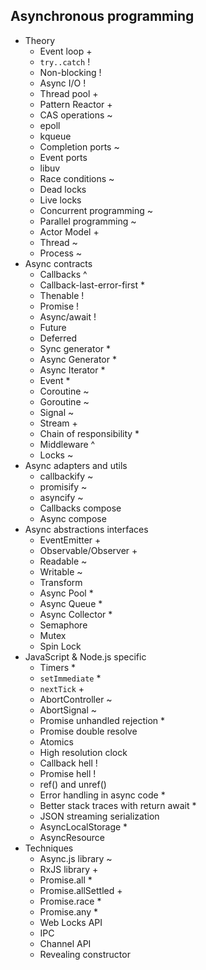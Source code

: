 ## Asynchronous programming

- Theory
  - Event loop +
  - `try..catch` !
  - Non-blocking  !
  - Async I/O  !
  - Thread pool +
  - Pattern Reactor +
  - CAS operations ~
  - epoll
  - kqueue
  - Completion ports ~
  - Event ports
  - libuv
  - Race conditions ~
  - Dead locks
  - Live locks
  - Concurrent programming ~
  - Parallel programming ~
  - Actor Model +
  - Thread ~
  - Process ~
- Async contracts
  - Callbacks ^
  - Callback-last-error-first *
  - Thenable !
  - Promise !
  - Async/await !
  - Future
  - Deferred
  - Sync generator *
  - Async Generator *
  - Async Iterator *
  - Event *
  - Coroutine ~
  - Goroutine ~
  - Signal ~
  - Stream +
  - Chain of responsibility *
  - Middleware ^
  - Locks  ~
- Async adapters and utils
  - callbackify ~
  - promisify ~
  - asyncify ~
  - Callbacks compose
  - Async compose
- Async abstractions interfaces
  - EventEmitter +
  - Observable/Observer +
  - Readable ~
  - Writable ~
  - Transform 
  - Async Pool *
  - Async Queue *
  - Async Collector *
  - Semaphore
  - Mutex
  - Spin Lock 
- JavaScript & Node.js specific
  - Timers *
  - `setImmediate` *
  - `nextTick` +
  - AbortController  ~
  - AbortSignal ~
  - Promise unhandled rejection *
  - Promise double resolve 
  - Atomics
  - High resolution clock 
  - Callback hell !
  - Promise hell !
  - ref() and unref() 
  - Error handling in async code *
  - Better stack traces with return await *
  - JSON streaming serialization
  - AsyncLocalStorage *
  - AsyncResource 
- Techniques
  - Async.js library ~
  - RxJS library +
  - Promise.all *
  - Promise.allSettled +
  - Promise.race *
  - Promise.any *
  - Web Locks API
  - IPC
  - Channel API
  - Revealing constructor
